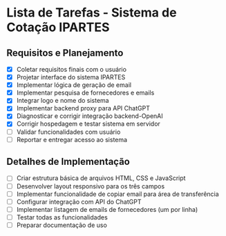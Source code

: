 # Lista de Tarefas - Sistema de Cotação IPARTES

## Requisitos e Planejamento
- [x] Coletar requisitos finais com o usuário
- [x] Projetar interface do sistema IPARTES
- [x] Implementar lógica de geração de email
- [x] Implementar pesquisa de fornecedores e emails
- [x] Integrar logo e nome do sistema
- [x] Implementar backend proxy para API ChatGPT
- [x] Diagnosticar e corrigir integração backend-OpenAI
- [x] Corrigir hospedagem e testar sistema em servidor
- [ ] Validar funcionalidades com usuário
- [ ] Reportar e entregar acesso ao sistema

## Detalhes de Implementação
- [ ] Criar estrutura básica de arquivos HTML, CSS e JavaScript
- [ ] Desenvolver layout responsivo para os três campos
- [ ] Implementar funcionalidade de copiar email para área de transferência
- [ ] Configurar integração com API do ChatGPT
- [ ] Implementar listagem de emails de fornecedores (um por linha)
- [ ] Testar todas as funcionalidades
- [ ] Preparar documentação de uso
